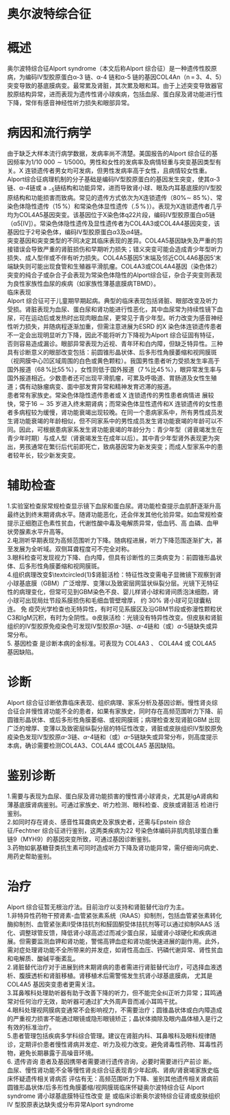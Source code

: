 # 奥尔波特综合征  
# 概述  
奥尔波特综合征Alport syndrome（本文后称Alport 综合征）是一种遗传性胶原病，为编码Ⅳ型胶原蛋白α-3 链、α-4 链和α-5 链的基因COL4An（$\mathsf{n}\!\!=\!\!3$、4、5）突变导致的基底膜病变。最常累及肾脏，其次累及眼和耳。由于上述突变导致器官胶原结构异常，进而表现为遗传性肾小球疾病，包括血尿、蛋白尿及肾功能进行性下降，常伴有感音神经性听力损失和眼部异常。  
# 病因和流行病学  
由于缺乏大样本流行病学数据，发病率尚不清楚。美国报告的Alport 综合征的基因频率为$1/10\ 000{\sim}1/5000$。男性和女性的发病率及病情轻重与突变基因类型有关。X 连锁遗传者男女均可发病，但男性发病率高于女性，且病情较女性重。  
Alport综合征病理机制的分子基础是编码Ⅳ型胶原蛋白的基因发生突变，使其α-3链、α-4链或$\mathrm{~a~}{}_{-5}$链结构和功能异常，进而导致肾小球、眼及内耳基底膜的Ⅳ型胶原结构和功能损害而致病。常见的遗传方式依次为X连锁遗传（$80\%\sim$ $85\,\%$）、常染色体隐性遗传（$15\,\%$）和常染色体显性遗传（$.5\,\%\,)$）。表现为X连锁遗传者几乎均为COL4A5基因突变。该基因位于X染色体q22片段，编码Ⅳ型胶原蛋白α5链（α5[Ⅳ]）。常染色体隐性遗传及显性遗传者为COL4A3或COL4A4基因突变，该基因位于2号染色体，编码Ⅳ型胶原蛋白$\alpha3$及$\alpha4$链。  
突变基因和突变类型的不同决定其临床表现的差异。COL4A5基因缺失及严重的剪接错误会导致严重的肾脏损伤和早期听力损失；错义突变可能会造成青少年型听力损失、成人型伴或不伴有听力损失。COL4A5基因5’末端及邻近COL4A6基因5’末端缺失则可能出现食管和生殖器平滑肌瘤。COL4A3或COL4A4基因（染色体2）突变的纯合子或杂合子会表现为常染色体隐性的Alport综合征，杂合子突变则表现为良性家族性血尿的疾病（如家族性薄基底膜病TBMD）。  
临床表现  
Alport 综合征可于儿童期早期起病。典型的临床表现包括肾脏、眼部改变及听力受损。肾脏表现为血尿、蛋白尿和肾功能进行性恶化，其中血尿常为持续性镜下血尿，可在运动后或发热时出现肉眼血尿，更常见于青少年型。听力改变为感音神经性听力损失，并随病程逐渐加重，但需注意进展为ESRD 的X 染色体连锁遗传患者不一定会出现明显听力下降，因此不能将听力下降视为Alport 综合征固有特征，否则容易造成漏诊。眼部异常表现为近视、青年环和白内障，但缺乏特异性。三种具有诊断意义的眼部改变包括：前圆锥形晶状体、后多形性角膜萎缩和视网膜斑（视网膜中心凹区域周围的白色或黄色颗粒）。我国男性患者听力受损发生率高于国外报道（$68\,\%$比$55\,\%$），女性则低于国外报道（$7\,\%$比$45\,\%$），眼异常发生率与国外报道相近。少数患者还可出现平滑肌瘤，可累及呼吸道、胃肠道及女性生殖道；偶有动脉瘤病变、面中部发育异常和精神发育迟滞的报道。  
患者常有家族史。常染色体隐性遗传患者或 X  连锁遗传的男性患者病情进 展较快，常于$16{\sim}35$ 岁进入终末期肾病；而常染色体显性遗传和X 连锁遗传的女性患者多病程较为缓慢，肾功能衰竭出现较晚。在同一个患病家系中，所有男性成员发生肾功能衰竭的年龄相似，但不同家系中的男性成员发生肾功能衰竭的年龄可以不同。因此，可根据患病家系发生肾功能衰竭的年龄分为：青少年型（肾衰竭发生在青少年时期）与成人型（肾衰竭发生在成年以后）。其中青少年型肾外表现更为突出，男孩通常在繁衍后代前即死亡，致病基因常为新发突变；而成人型家系中的患者较年长，较少新发突变。  
# 辅助检查  
1.实验室检查尿常规检查显示镜下血尿和蛋白尿。肾功能检查提示血肌酐逐渐升高最终达到终末期肾病水平。随肾功能恶化，还会伴发其他化验异常。如血常规检查提示正细胞正色素性贫血，代谢性酸中毒及电解质异常，低血钙、高 血磷、血甲状旁腺素水平升高等。  
2.电测听早期表现为高频范围听力下降。随病程进展，听力下降范围逐渐扩大，甚至发展为全听域。双侧耳聋程度可不完全对称。  
3.眼科检查可发现视力下降、白内障，但具有诊断性的三类病变为：前圆锥形晶状体、后多形性角膜萎缩和视网膜斑。  
4.组织病理改变$\textcircled{1}$肾脏活检：特征性改变需电子显微镜下观察到肾小球基底膜（GBM）广泛增厚、变薄以及致密层网篮状纵裂分层。光镜下无特征性的病理变化，但常可见到GBM染色不良、婴儿样肾小球和肾间质泡沫细胞，肾小球可出现局灶节段系膜损伤和毛细血管壁增厚， 约 $30\%$ 肾小球可见球囊粘连。 免 疫荧光学检查也无特异性，有时可见系膜区及沿GBM节段或弥漫性颗粒状C3和IgM沉积，有时为全阴性。$\circledcirc$皮肤活检：光镜没有特异性改变。但皮肤和肾脏组织的Ⅳ型胶原免疫染色可发现Ⅳ型胶原$\alpha$-3链、$\alpha$-4链和（或）$\alpha$-5链缺失或异常分布。  
5. 基因检查 是诊断本病的金标准。可表现为 COL4A3 、 COL4A4 或 COL4A5 基因缺陷。  
# 诊断  
Alport 综合征诊断依靠临床表现、组织病理、家系分析及基因诊断。慢性肾炎综合征合并慢性肾功能不全的患者，如果有家族史，同时存在高频范围听力下降、前圆锥形晶状体、或后多形性角膜萎缩、或视网膜斑；病理检查发现肾脏GBM 出现广泛的增厚、变薄以及致密层纵裂分层的特征性改变，肾脏或皮肤组织Ⅳ型胶原免疫染色发现Ⅳ型胶原$\alpha$-3链、$\alpha$-4链和（或）$\alpha$-5链缺失或异常分布，则高度提示本病，确诊需要检测COL4A3、COL4A4 或COL4A5 基因缺陷。  
# 鉴别诊断  
1.需要与表现为血尿、蛋白尿及肾功能损害的慢性肾小球肾炎，尤其是IgA肾病和薄基底膜肾病鉴别。可通过家族史、听力检测、眼科检查、皮肤或肾脏活 检进行鉴别。  
2.如同时存在肾炎、感音性耳聋病史及家族史者，还需与Epstein 综合征/Fechtner 综合征进行鉴别，这两类疾病为22 号染色体编码非肌肉肌球蛋白重链9（MYH9）的基因突变所致，可通过基因诊断鉴别。  
3.药物如氨基糖苷类抗生素可同时造成听力下降及肾功能异常，需仔细询问病史、用药史帮助鉴别。  
# 治疗  
Alport 综合征暂无根治疗法。目前治疗以支持和肾脏替代治疗为主。  
1.非特异性药物干预肾素-血管紧张素系统（RAAS）抑制剂，包括血管紧张素转化酶抑制剂、血管紧张素Ⅱ受体拮抗剂和醛固酮受体拮抗剂等可以通过抑制RAAS 活化、调整球管反馈，降低肾小球高滤过而减少蛋白尿，延缓肾小球硬化和疾病进展。但需要监测血钾和肾功能，警惕高钾血症和肾功能快速进展的副作用。此外，需对症处理肾功能不全所带来的并发症，如肾性高血压、钙磷代谢异常、肾性贫血和电解质、酸碱平衡紊乱。  
2.肾脏替代治疗对于进展到终末期肾病的患者需进行肾脏替代治疗，可选择血液透析、腹膜透析和肾脏移植。肾移植术后需警惕发生抗肾小球基底膜病， 尤其是COL4A5 基因突变患者更需关注。  
3.耳鼻喉科处理助听器有助于改善下降的听力，但不能完全纠正听力异常；耳鸣通常对任何治疗无效，助听器可通过扩大外周声音而减小耳鸣干扰。  
4.眼科处理视网膜病变通常不会影响视力，不需要治疗；圆锥晶状体或白内障造成的严重视力损害不能通过眼镜或隐形眼镜矫正；晶状体摘除及眼内晶体植入是行之有效的标准治疗。  
5.患者管理包括疾病多学科综合管理。建议在肾脏内科、耳鼻喉科及眼科规律随诊，定期评价患者慢性肾病并发症、听力及视力改变。避免肾毒性药物、耳毒性药物，避免长期暴露于高噪音环境。  
6. 遗传咨询 患者及基因携带者需要进行遗传咨询，必要时需要进行产前诊 断。  
血尿、慢性肾功能不全等慢性肾炎综合征表现青少年起病、肾病/肾衰竭家族史临床怀疑遗传相关肾病否 评估有无：高频范围听力下降、鉴别其他遗传相关肾病前圆锥形晶状体/后多形性角膜萎缩/视网膜斑临床怀疑奥尔波特综合征 Alport syndrome 肾小球基底膜特征性改变 是 或临床诊断奥尔波特综合征肾或皮肤组织IV 型胶原表达缺失或分布异常Alport syndrome  
